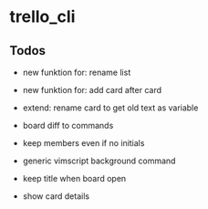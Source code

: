 # trello_cli


## Todos
* new funktion for: rename list
* new funktion for: add card after card
* extend: rename card to get old text as variable

* board diff to commands
* keep members even if no initials
* generic vimscript background command
* keep title when board open
* show card details



